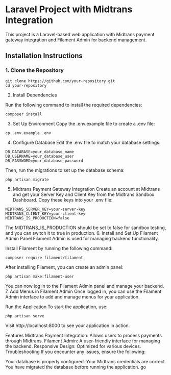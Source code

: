 # Laravel Project with Midtrans Integration

This project is a Laravel-based web application with Midtrans payment gateway integration and Filament Admin for backend management.

## Installation Instructions

### 1. Clone the Repository

```
git clone https://github.com/your-repository.git
cd your-repository
```
2. Install Dependencies

Run the following command to install the required dependencies:

```
composer install
```
3. Set Up Environment
Copy the .env.example file to create a .env file:

```
cp .env.example .env
```
4. Configure Database
Edit the .env file to match your database settings:

```
DB_DATABASE=your_database_name
DB_USERNAME=your_database_user
DB_PASSWORD=your_database_password
```
Then, run the migrations to set up the database schema:

```
php artisan migrate
```
5. Midtrans Payment Gateway Integration
Create an account at Midtrans and get your Server Key and Client Key from the Midtrans Sandbox Dashboard.
Copy these keys into your .env file:
```
MIDTRANS_SERVER_KEY=your-server-key
MIDTRANS_CLIENT_KEY=your-client-key
MIDTRANS_IS_PRODUCTION=false
```
The MIDTRANS_IS_PRODUCTION should be set to false for sandbox testing, and you can switch it to true in production.
6. Install and Set Up Filament Admin Panel
Filament Admin is used for managing backend functionality.

Install Filament by running the following command:
```
composer require filament/filament
```
After installing Filament, you can create an admin panel:

```
php artisan make:filament-user
```
You can now log in to the Filament Admin panel and manage your backend.
7. Add Menus in Filament Admin
Once logged in, you can use the Filament Admin interface to add and manage menus for your application.

Run the Application
To start the application, use:

```
php artisan serve
```
Visit http://localhost:8000 to see your application in action.

Features
Midtrans Payment Integration: Allows users to process payments through Midtrans.
Filament Admin: A user-friendly interface for managing the backend.
Responsive Design: Optimized for various devices.
Troubleshooting
If you encounter any issues, ensure the following:

Your database is properly configured.
Your Midtrans credentials are correct.
You have migrated the database before running the application.
go

